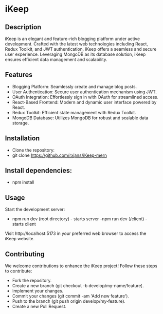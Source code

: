 # iKeep
## Description
iKeep is an elegant and feature-rich blogging platform under active development. Crafted with the latest web technologies including React, Redux Toolkit, and JWT authentication, iKeep offers a seamless and secure user experience. Leveraging MongoDB as its database solution, iKeep ensures efficient data management and scalability.

## Features
- Blogging Platform: Seamlessly create and manage blog posts.
- User Authentication: Secure user authentication mechanism using JWT.
- OAuth Integration: Effortlessly sign in with OAuth for streamlined access.
- React-Based Frontend: Modern and dynamic user interface powered by React.
- Redux Toolkit: Efficient state management with Redux Toolkit.
- MongoDB Database: Utilizes MongoDB for robust and scalable data storage.

## Installation
- Clone the repository:
- git clone https://github.com/rxjans/iKeep-mern

## Install dependencies:

- npm install

## Usage
Start the development server:
- npm run dev (root directory) - starts server
-npm run dev (/client) - starts client

Visit http://localhost:5173 in your preferred web browser to access the iKeep website.

## Contributing
We welcome contributions to enhance the iKeep project! Follow these steps to contribute:

- Fork the repository.
- Create a new branch (git checkout -b develop/my-name/feature).
- Implement your changes.
- Commit your changes (git commit -am 'Add new feature').
- Push to the branch (git push origin develop/my-feature).
- Create a new Pull Request.
